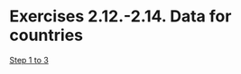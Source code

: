 # Exercises 2.12.-2.14. Data for countries

[Step 1 to 3](https://fullstackopen.com/en/part2/getting_data_from_server#exercises-2-11-2-14)